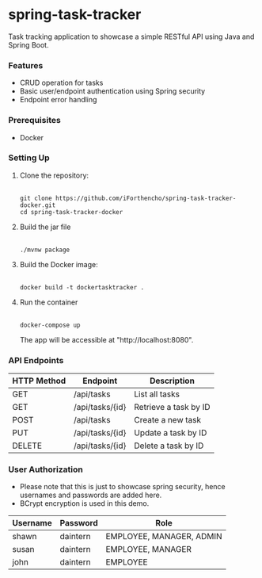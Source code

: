 # spring-task-tracker

Task tracking application to showcase a simple RESTful API using Java and Spring Boot.

### Features

- CRUD operation for tasks
- Basic user/endpoint authentication using Spring security
- Endpoint error handling

### Prerequisites

- Docker

### Setting Up

1. Clone the repository:
<br><br>
    ```
    git clone https://github.com/iForthencho/spring-task-tracker-docker.git
    cd spring-task-tracker-docker
    ```
2. Build the jar file
<br><br>
   ```
   ./mvnw package
   ```
3. Build the Docker image:
<br><br>
   ```
   docker build -t dockertasktracker .
   ```

4. Run the container
<br><br>
   ```
   docker-compose up
   ```
   The app will be accessible at "http://localhost:8080".

### API Endpoints
| HTTP Method | Endpoint | Description |
| --- | --- | --- |
| GET | /api/tasks | List all tasks |
| GET | /api/tasks/{id} | Retrieve a task by ID |
| POST | /api/tasks | Create a new task |
| PUT | /api/tasks/{id} | Update a task by ID |
| DELETE | /api/tasks/{id} | Delete a task by ID |

### User Authorization
* Please note that this is just to showcase spring security, hence usernames and passwords are added here.
* BCrypt encryption is used in this demo.

| Username | Password | Role                     |
| --- |---|--------------------------|
| shawn | daintern | EMPLOYEE, MANAGER, ADMIN | 
| susan | daintern | EMPLOYEE, MANAGER |
| john | daintern | EMPLOYEE |


